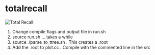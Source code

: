 # totalrecall
![Total Recall](https://memegenerator.net/img/images/300x300/13348753.jpg)

1. Change compile flags and output file in run.sh
2. source run.sh ... takes a while
3. source ./parse_to_ttree.sh <above output file> . This creates a .root
4. Add the .root to plot.cc .  Compile with the commented line in the src
